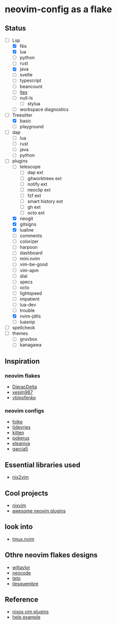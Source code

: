 # neovim-config as a flake

## Status
- [ ] Lsp
    - [x] Nix
    - [x] lua
    - [ ] python
    - [ ] rust
    - [x] java
    - [ ] svelte
    - [ ] typescript
    - [ ] beancount
    - [ ] [ltex](https://github.com/valentjn/ltex-ls)
    - [ ] null-ls
        - [ ] stylua
    - [ ] workspace diagnostics
- [ ] Treesitter
    - [x] basic
    - [ ] playground
- [ ] dap
    - [ ] lua
    - [ ] rust
    - [ ] java
    - [ ] python
- [ ] plugins
    - [ ] telescope
        - [ ] dap ext
        - [ ] gitworktrees ext
        - [ ] notify ext
        - [ ] neoclip ext
        - [ ] fzf ext
        - [ ] smart history ext
        - [ ] gh ext
        - [ ] octo ext
    - [x] neogit
    - [x] gitsigns
    - [x] lualine
    - [ ] comments
    - [ ] colorizer
    - [ ] harpoon
    - [ ] dashboard
    - [ ] mini.nvim
    - [ ] vim-be-good
    - [ ] vim-apm
    - [ ] dial
    - [ ] specs
    - [ ] octo
    - [ ] lightspeed
    - [ ] impatient
    - [ ] lua-dev
    - [ ] trouble
    - [x] nvim-jdtls
    - [ ] luasnip
- [ ] spellcheck
- [ ] themes
    - [ ] gruvbox
    - [ ] kanagawa

## Inspiration

### neovim flakes
- [DieracDelta](https://github.com/DieracDelta/vimconfig)
- [vesim987](https://github.com/vesim987/nixos-config)
- [vtimofenko](https://github.com/VTimofeenko/nvim-flake)

### neovim configs
- [folke](https://github.com/folke/dot)
- [tjdevries](https://github.com/tjdevries/config_manager/tree/master/xdg_config/nvim)
- [kitten](https://github.com/kitten/nix-system)
- [pokerus](https://github.com/j-hui/pokerus/tree/main/nvim.config/nvim)
- [eleaniva](https://github.com/elianiva/dotfiles/tree/master/nvim/.config/nvim)
- [garcia5](https://github.com/garcia5/dotfiles/blob/master/files/nvim)

## Essential libraries used

- [nix2vim](https://github.com/gytis-ivaskevicius/nix2vim)

## Cool projects

- [nixvim](https://github.com/pta2002/nixvim)
- [awesome neovim plugins](https://awesomeopensource.com/project/rockerBOO/awesome-neovim)

## look into

- [tmux.nvim](https://github.com/aserowy/tmux.nvim)

## Othre neovim flakes designs

- [wiltaylor](https://github.com/wiltaylor/neovim-flake)
- [neocode](https://github.com/aserowy/neocode)
- [teto](https://github.com/teto/home)
- [jlesquembre](https://github.com/jlesquembre/dotfiles/blob/master/home-manager/neovim.nix)

## Reference
- [nixos vim plugins](https://github.com/NixOS/nixpkgs/blob/nixos-21.11/pkgs/misc/vim-plugins/generated.nix)
- [help example](https://github.com/ecosse3/nvim/blob/master/lua/plugins/git/worktree.lua)

